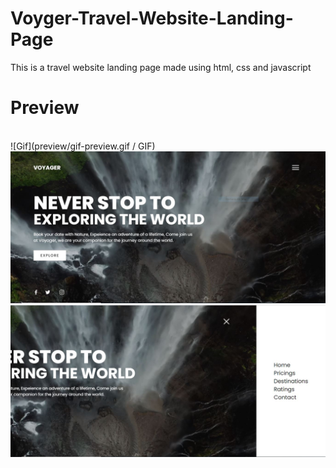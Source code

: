 # Voyger-Travel-Website-Landing-Page
This is a travel website landing page made using html, css and javascript <br>
<h1>Preview</h1><br>
 <div>![Gif](preview/gif-preview.gif / GIF)</div>
  <div><img src="preview/pic-preview1.jpg"></div>
  <div><img src="preview/pic-preview2.jpg"></div>
